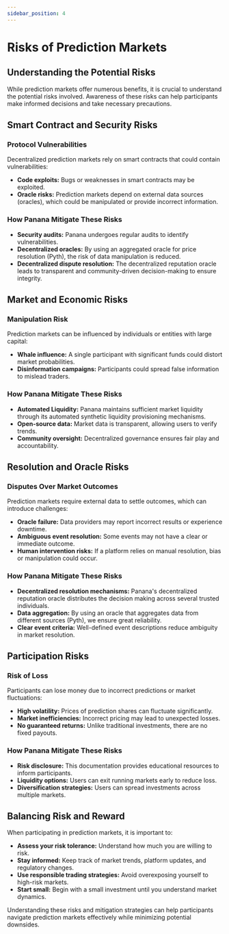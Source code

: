 ```yaml
---
sidebar_position: 4
---
```

# Risks of Prediction Markets

## Understanding the Potential Risks
While prediction markets offer numerous benefits, it is crucial to understand the potential risks involved. Awareness of these risks can help participants make informed decisions and take necessary precautions.

## Smart Contract and Security Risks

### Protocol Vulnerabilities
Decentralized prediction markets rely on smart contracts that could contain vulnerabilities:
- **Code exploits:** Bugs or weaknesses in smart contracts may be exploited.
- **Oracle risks:** Prediction markets depend on external data sources (oracles), which could be manipulated or provide incorrect information.

### How Panana Mitigate These Risks
- **Security audits:** Panana undergoes regular audits to identify vulnerabilities.
- **Decentralized oracles:** By using an aggregated oracle for price resolution (Pyth), the risk of data manipulation is reduced.
- **Decentralized dispute resolution:** The decentralized reputation oracle leads to transparent and community-driven decision-making to ensure integrity.

## Market and Economic Risks

### Manipulation Risk
Prediction markets can be influenced by individuals or entities with large capital:
- **Whale influence:** A single participant with significant funds could distort market probabilities.
- **Disinformation campaigns:** Participants could spread false information to mislead traders.

### How Panana Mitigate These Risks
- **Automated Liquidity:** Panana maintains sufficient market liquidity through its automated synthetic liquidity provisioning mechanisms.
- **Open-source data:** Market data is transparent, allowing users to verify trends.
- **Community oversight:** Decentralized governance ensures fair play and accountability.

## Resolution and Oracle Risks

### Disputes Over Market Outcomes
Prediction markets require external data to settle outcomes, which can introduce challenges:
- **Oracle failure:** Data providers may report incorrect results or experience downtime.
- **Ambiguous event resolution:** Some events may not have a clear or immediate outcome.
- **Human intervention risks:** If a platform relies on manual resolution, bias or manipulation could occur.

### How Panana Mitigate These Risks
- **Decentralized resolution mechanisms:** Panana's decentralized reputation oracle distributes the decision making across several trusted individuals.
- **Data aggregation:** By using an oracle that aggregates data from different sources (Pyth), we ensure great reliability.
- **Clear event criteria:** Well-defined event descriptions reduce ambiguity in market resolution.

## Participation Risks

### Risk of Loss
Participants can lose money due to incorrect predictions or market fluctuations:
- **High volatility:** Prices of prediction shares can fluctuate significantly.
- **Market inefficiencies:** Incorrect pricing may lead to unexpected losses.
- **No guaranteed returns:** Unlike traditional investments, there are no fixed payouts.

### How Panana Mitigate These Risks
- **Risk disclosure:** This documentation provides educational resources to inform participants.
- **Liquidity options:** Users can exit running markets early to reduce loss.
- **Diversification strategies:** Users can spread investments across multiple markets.

## Balancing Risk and Reward
When participating in prediction markets, it is important to:
- **Assess your risk tolerance:** Understand how much you are willing to risk.
- **Stay informed:** Keep track of market trends, platform updates, and regulatory changes.
- **Use responsible trading strategies:** Avoid overexposing yourself to high-risk markets.
- **Start small:** Begin with a small investment until you understand market dynamics.

Understanding these risks and mitigation strategies can help participants navigate prediction markets effectively while minimizing potential downsides.